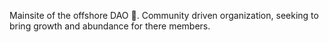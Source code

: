Mainsite of the offshore DAO 🌴.
Community driven organization, seeking to bring growth and abundance for there members.  
